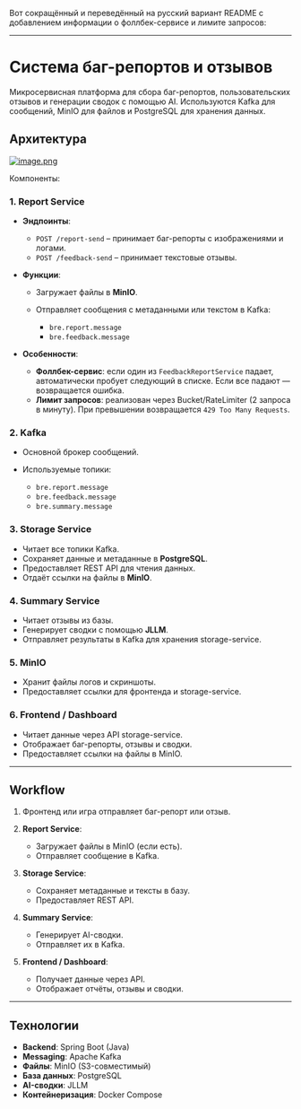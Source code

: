 Вот сокращённый и переведённый на русский вариант README с добавлением информации о фоллбек-сервисе и лимите запросов:

---

# Система баг-репортов и отзывов

Микросервисная платформа для сбора баг-репортов, пользовательских отзывов и генерации сводок с помощью AI. Используются Kafka для сообщений, MinIO для файлов и PostgreSQL для хранения данных.

## Архитектура

[![image.png](https://s.iimg.su/s/27/gvD7iDnxIZNuiBXNDRfZpczPkUEzD66RfG1pKNF9.png)](https://iimg.su/i/vD7iDn)

Компоненты:

### 1. **Report Service**

* **Эндпоинты**:

  * `POST /report-send` – принимает баг-репорты с изображениями и логами.
  * `POST /feedback-send` – принимает текстовые отзывы.
* **Функции**:

  * Загружает файлы в **MinIO**.
  * Отправляет сообщения с метаданными или текстом в Kafka:

    * `bre.report.message`
    * `bre.feedback.message`
* **Особенности**:

  * **Фоллбек-сервис**: если один из `FeedbackReportService` падает, автоматически пробует следующий в списке. Если все падают — возвращается ошибка.
  * **Лимит запросов**: реализован через Bucket/RateLimiter (2 запроса в минуту). При превышении возвращается `429 Too Many Requests`.

### 2. **Kafka**

* Основной брокер сообщений.
* Используемые топики:

  * `bre.report.message`
  * `bre.feedback.message`
  * `bre.summary.message`

### 3. **Storage Service**

* Читает все топики Kafka.
* Сохраняет данные и метаданные в **PostgreSQL**.
* Предоставляет REST API для чтения данных.
* Отдаёт ссылки на файлы в **MinIO**.

### 4. **Summary Service**

* Читает отзывы из базы.
* Генерирует сводки с помощью **JLLM**.
* Отправляет результаты в Kafka для хранения storage-service.

### 5. **MinIO**

* Хранит файлы логов и скриншоты.
* Предоставляет ссылки для фронтенда и storage-service.

### 6. **Frontend / Dashboard**

* Читает данные через API storage-service.
* Отображает баг-репорты, отзывы и сводки.
* Предоставляет ссылки на файлы в MinIO.

---

## Workflow

1. Фронтенд или игра отправляет баг-репорт или отзыв.
2. **Report Service**:

   * Загружает файлы в MinIO (если есть).
   * Отправляет сообщение в Kafka.
3. **Storage Service**:

   * Сохраняет метаданные и тексты в базу.
   * Предоставляет REST API.
4. **Summary Service**:

   * Генерирует AI-сводки.
   * Отправляет их в Kafka.
5. **Frontend / Dashboard**:

   * Получает данные через API.
   * Отображает отчёты, отзывы и сводки.

---

## Технологии

* **Backend**: Spring Boot (Java)
* **Messaging**: Apache Kafka
* **Файлы**: MinIO (S3-совместимый)
* **База данных**: PostgreSQL
* **AI-сводки**: JLLM
* **Контейнеризация**: Docker Compose

